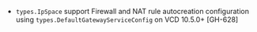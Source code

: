 * `types.IpSpace` support Firewall and NAT rule autocreation configuration using
  `types.DefaultGatewayServiceConfig` on VCD 10.5.0+ [GH-628]
